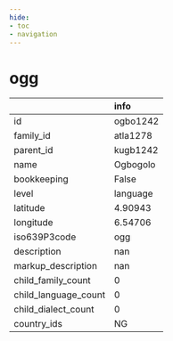 ```yaml
---
hide:
- toc
- navigation
---
```

# ogg
|                      | info     |
|:---------------------|:---------|
| id                   | ogbo1242 |
| family_id            | atla1278 |
| parent_id            | kugb1242 |
| name                 | Ogbogolo |
| bookkeeping          | False    |
| level                | language |
| latitude             | 4.90943  |
| longitude            | 6.54706  |
| iso639P3code         | ogg      |
| description          | nan      |
| markup_description   | nan      |
| child_family_count   | 0        |
| child_language_count | 0        |
| child_dialect_count  | 0        |
| country_ids          | NG       |